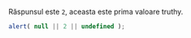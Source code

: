 Răspunsul este `2`, aceasta este prima valoare truthy.

```js run
alert( null || 2 || undefined );
```

